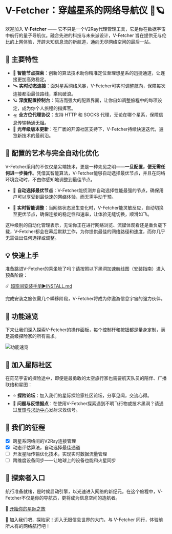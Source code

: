 # V-Fetcher：穿越星系的网络导航仪 🚀🪐

欢迎加入 **V-Fetcher** —— 它不只是一个V2Ray代理管理工具，它是你在数据宇宙中航行的量子导航仪。融合先进的科技与未来派设计，V-Fetcher 旨在提供无与伦比的上网体验，开辟未知信息流的新航道，通向无尽网络空间的最后一站。

## 🔭 主要特性

- 🌌 **智能节点探索**：创新的算法技术助你精准定位至理想星系的迅捷通道，让连接更加高效稳定。
- 🛰 **实时动态连接**：面对星系网络风暴，V-Fetcher可实时调整航向，保障每次连接都沿最佳路线，乘风破浪。
- 🪐 **深度配置控制台**：简洁而强大的配置界面，让你自如调整旅程中的每项设定，成为你个人旅程的指挥官。
- 🛸 **全方位代理协议**：支持 HTTP 和 SOCKS 代理，无论在哪个星系，保障信息传输畅通无阻。
- 🚀 **光年级版本更新**：在广袤的开源社区支持下，V-Fetcher持续快速迭代，遍览新技术的最前沿。

## 🚀 配置的艺术与完全自动化优化

V-Fetcher采用的不仅仅是尖端技术，更是一种先见之明——**一旦配置，便无需任何进一步操作**。凭借其智能算法，V-Fetcher能够自动选择最优节点，并且在网络环境变动时，不由你感知地调整到最佳节点。

- 🎯 **自动选择最优节点**：V-Fetcher能侦测并自动选择性能最强的节点，确保用户可以享受到最快速的网络体验，而无需手动干预。
  
- 🔄 **实时智能调整**：当网络状态发生变化时，V-Fetcher能灵敏反应，自动切换至更优节点，确保连接的稳定性和速率，让体验无缝切换，顺滑如飞。
  
这种级别的自动化管理表示，无论你正在进行网络浏览、流媒体观看还是重负载下载，V-Fetcher都会在幕后默默工作，为你提供最佳的网络路径和速度，而你几乎无需做出任何选择或调整。

## 💡 快速上手

准备跳进V-Fetcher的乘坐舱了吗？请按照以下黑洞加速航线图（安装指南）进入预备阶段：

☄️ [超空间安装手册▶INSTALL.md](https://github.com/yxhpy/V-Fetcher/blob/main/INSTALL.md)

完成安装之旅仅需几个瞬移阶段，V-Fetcher将成为你遨游信息宇宙的强力伙伴。

## 🎇 功能速览

下来让我们深入探索V-Fetcher的操作面板，每个控制杆和按钮都是量身定制，满足高级探险家的所有需求。

![功能速览](https://github.com/yxhpy/V-Fetcher/assets/50817371/d818026a-309f-46cd-bf50-caca0a4b6b5a)

## 💬 加入星际社区

在茫茫宇宙的探险途中，即便是最勇敢的太空旅行家也需要航天队员的陪伴、广播联络和星图：

- ⭐ **探险论坛**：加入我们的星际探险家社区论坛，分享见闻，交流心得。
- 📡 **问题与反馈据点**：在使用V-Fetcher探索遇到不明飞行物或技术黑洞？请通过[反馈与求助中心](https://github.com/yxhpy/V-Fetcher/issues)发射求救信号。

## 🌠 我们的征程

- [x] 跨星系网络间的V2Ray连接管理
- [x] 动态评估算法，自动选择最佳通道
- [ ] 开发星际传输优化技术，实现实时数据流量管理
- [ ] 跨维度设备同步——让地球上的设备也能和火星同步

## 🤖 探索者入口

航行准备就绪，是时候启动引擎，以光速进入网络的新纪元。在这个旅程中，V-Fetcher不仅是你的导航员，更将成为信息空间的造航者。

🔗 [开始你的星际之旅](https://github.com/yxhpy/V-Fetcher) 

🚀 加入我们吧，探险家！迈入无限信息世界的大门，与 V-Fetcher 同行，体验前所未有的网络航行吧！
